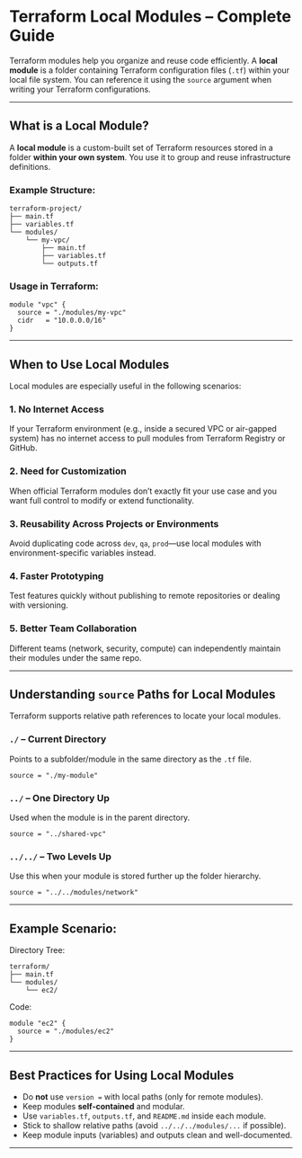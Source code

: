 #  Terraform Local Modules – Complete Guide

Terraform modules help you organize and reuse code efficiently. A **local module** is a folder containing Terraform configuration files (`.tf`) within your local file system. You can reference it using the `source` argument when writing your Terraform configurations.

---

##  What is a Local Module?

A **local module** is a custom-built set of Terraform resources stored in a folder **within your own system**. You use it to group and reuse infrastructure definitions.

###  Example Structure:
```
terraform-project/
├── main.tf
├── variables.tf
└── modules/
    └── my-vpc/
        ├── main.tf
        ├── variables.tf
        └── outputs.tf
```

###  Usage in Terraform:
```hcl
module "vpc" {
  source = "./modules/my-vpc"
  cidr   = "10.0.0.0/16"
}
```

---

##  When to Use Local Modules

Local modules are especially useful in the following scenarios:

### 1.  No Internet Access
If your Terraform environment (e.g., inside a secured VPC or air-gapped system) has no internet access to pull modules from Terraform Registry or GitHub.

### 2.  Need for Customization
When official Terraform modules don’t exactly fit your use case and you want full control to modify or extend functionality.

### 3.  Reusability Across Projects or Environments
Avoid duplicating code across `dev`, `qa`, `prod`—use local modules with environment-specific variables instead.

### 4.  Faster Prototyping
Test features quickly without publishing to remote repositories or dealing with versioning.

### 5.  Better Team Collaboration
Different teams (network, security, compute) can independently maintain their modules under the same repo.

---

##  Understanding `source` Paths for Local Modules

Terraform supports relative path references to locate your local modules.

### `./` – Current Directory
Points to a subfolder/module in the same directory as the `.tf` file.
```hcl
source = "./my-module"
```

### `../` – One Directory Up
Used when the module is in the parent directory.
```hcl
source = "../shared-vpc"
```

### `../../` – Two Levels Up
Use this when your module is stored further up the folder hierarchy.
```hcl
source = "../../modules/network"
```

---

##  Example Scenario:

 Directory Tree:
```
terraform/
├── main.tf
└── modules/
    └── ec2/
```

 Code:
```hcl
module "ec2" {
  source = "./modules/ec2"
}
```

---

##  Best Practices for Using Local Modules

-  Do **not** use `version =` with local paths (only for remote modules).
-  Keep modules **self-contained** and modular.
-  Use `variables.tf`, `outputs.tf`, and `README.md` inside each module.
-  Stick to shallow relative paths (avoid `../../../modules/...` if possible).
-  Keep module inputs (variables) and outputs clean and well-documented.

---
